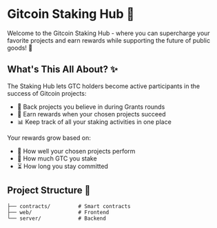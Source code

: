 # Gitcoin Staking Hub 🌟

Welcome to the Gitcoin Staking Hub - where you can supercharge your favorite projects and earn rewards while supporting the future of public goods! 🚀

## What's This All About? ✨

The Staking Hub lets GTC holders become active participants in the success of Gitcoin projects:
- 🎯 Back projects you believe in during Grants rounds
- 💎 Earn rewards when your chosen projects succeed
- 📊 Keep track of all your staking activities in one place

Your rewards grow based on:
- 🌱 How well your chosen projects perform
- 💪 How much GTC you stake
- ⏳ How long you stay committed

## Project Structure 📁

```
├── contracts/         # Smart contracts
├── web/               # Frontend
└── server/            # Backend
```

